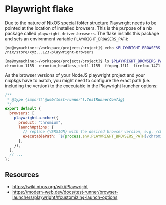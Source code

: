 # Playwright flake

Due to the nature of NixOS special folder structure [Playwright](https://playwright.dev/) needs to be pointed at the location of installed browsers. This is the purpose of a nix package called `playwright-driver.browsers`. The flake installs this package and sets an environment variable `PLAYWRIGHT_BROWSERS_PATH`:

```bash
[me@mymachine:~/workspace/projects/project]$ echo $PLAYWRIGHT_BROWSERS_PATH
/nix/store/xyz...123-playwright-browsers

[me@mymachine:~/workspace/projects/project]$ ls $PLAYWRIGHT_BROWSERS_PATH
chromium-1155  chromium_headless_shell-1155  ffmpeg-1011  firefox-1471  webkit-2123
```

As the browser versions of your NodeJS playwright project and your nixpkgs have to match, you might need to configure the exact path (i.e. including the version) to the executable in the Playwright launcher options:

```js
/**
 * @type {import('@web/test-runner').TestRunnerConfig}
 */
export default {
  browsers: [
    playwrightLauncher({
      product: "chromium",
      launchOptions: {
        // replace {VERSION} with the desired browser version, e.g. /chromium-1155
        executablePath: `${process.env.PLAYWRIGHT_BROWSERS_PATH}/chromium-{VERSION}/chrome-linux/chrome`,
      },
    }),
  ],
  // ...
};
```

## Resources

- https://wiki.nixos.org/wiki/Playwright
- https://modern-web.dev/docs/test-runner/browser-launchers/playwright/#customizing-launch-options
